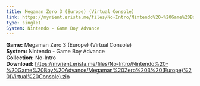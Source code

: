 ```yaml
---
title: Megaman Zero 3 (Europe) (Virtual Console)
link: https://myrient.erista.me/files/No-Intro/Nintendo%20-%20Game%20Boy%20Advance/Megaman%20Zero%203%20(Europe)%20(Virtual%20Console).zip
type: single1
System: Nintendo - Game Boy Advance
---
```

<b>Game:</b> Megaman Zero 3 (Europe) (Virtual Console)<br>
<b>System:</b> Nintendo - Game Boy Advance<br>
<b>Collection:</b> No-Intro<br>
<b>Download:</b> https://myrient.erista.me/files/No-Intro/Nintendo%20-%20Game%20Boy%20Advance/Megaman%20Zero%203%20(Europe)%20(Virtual%20Console).zip
